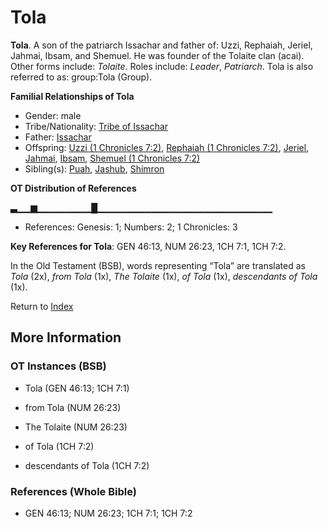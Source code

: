# Tola
**Tola**. 
A son of the patriarch Issachar and father of: Uzzi, Rephaiah, Jeriel, Jahmai, Ibsam, and Shemuel. He was founder of the Tolaite clan (acai). 
Other forms include: 
*Tolaite*. 
Roles include: 
_Leader_, _Patriarch_. 
Tola is also referred to as: 
group:Tola (Group). 




**Familial Relationships of Tola**


* Gender: male
* Tribe/Nationality: [Tribe of Issachar](../../../groups/md/acai/Issachar.md)
* Father: [Issachar](Issachar.md)
* Offspring: [Uzzi (1 Chronicles 7:2)](Uzzi.2.md), [Rephaiah (1 Chronicles 7:2)](Rephaiah.4.md), [Jeriel](Jeriel.md), [Jahmai](Jahmai.md), [Ibsam](Ibsam.md), [Shemuel (1 Chronicles 7:2)](Shemuel.2.md)
* Sibling(s): [Puah](Puah.md), [Jashub](Jashub.md), [Shimron](Shimron.md)


**OT Distribution of References**

▃▁▁▆▁▁▁▁▁▁▁▁█▁▁▁▁▁▁▁▁▁▁▁▁▁▁▁▁▁▁▁▁▁▁▁▁▁▁
* References: Genesis: 1; Numbers: 2; 1 Chronicles: 3



**Key References for Tola**: 
GEN 46:13, NUM 26:23, 1CH 7:1, 1CH 7:2. 


In the Old Testament (BSB), words representing “Tola” are translated as 
*Tola* (2x), *from Tola* (1x), *The Tolaite* (1x), *of Tola* (1x), *descendants of Tola* (1x). 




Return to [Index](00-Index.md)

## More Information

### OT Instances (BSB)

* Tola (GEN 46:13; 1CH 7:1)

* from Tola (NUM 26:23)

* The Tolaite (NUM 26:23)

* of Tola (1CH 7:2)

* descendants of Tola (1CH 7:2)



### References (Whole Bible)

* GEN 46:13; NUM 26:23; 1CH 7:1; 1CH 7:2



